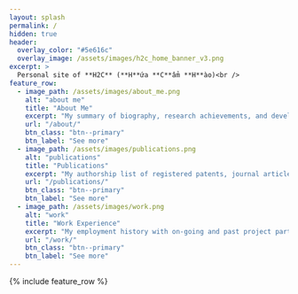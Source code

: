 ```yaml
---
layout: splash
permalink: /
hidden: true
header:
  overlay_color: "#5e616c"
  overlay_image: /assets/images/h2c_home_banner_v3.png
excerpt: >
  Personal site of **H2C** (**H**ứa **C**ẩm **H**ào)<br />
feature_row:
  - image_path: /assets/images/about_me.png
    alt: "about me"
    title: "About Me"
    excerpt: "My summary of biography, research achievements, and development experience."
    url: "/about/"
    btn_class: "btn--primary"
    btn_label: "See more"
  - image_path: /assets/images/publications.png
    alt: "publications"
    title: "Publications"
    excerpt: "My authorship list of registered patents, journal articles, conference proceedings, etc."
    url: "/publications/"
    btn_class: "btn--primary"
    btn_label: "See more"
  - image_path: /assets/images/work.png
    alt: "work"
    title: "Work Experience"
    excerpt: "My employment history with on-going and past project participations."
    url: "/work/"
    btn_class: "btn--primary"
    btn_label: "See more"      
---
```


{% include feature_row %}
